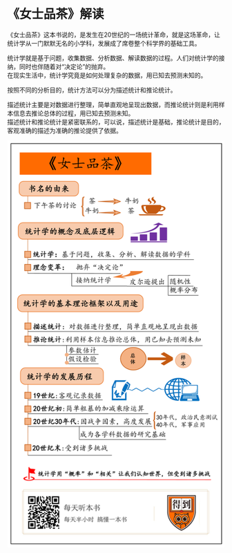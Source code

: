 # 《女士品茶》解读

《女士品茶》这本书说的，是发生在20世纪的一场统计革命，就是这场革命，让统计学从一门默默无名的小学科，发展成了席卷整个科学界的基础工具。  

统计学就是基于问题，收集数据、分析数据、解读数据的过程。人们对统计学的接纳，同时也伴随着对“决定论”的抛弃。  
在现实生活中，统计学究竟是如何处理复杂的数据，用已知去预测未知的。  

按照不同的分析目的，统计方法可以分为描述统计和推论统计。  

描述统计主要是对数据进行整理，简单直观地呈现出数据，而推论统计则是利用样本信息去推论总体的过程，用已知去预测未知。  
描述统计和推论统计是紧密联系的，可以说，描述统计是基础，推论统计是目的，客观准确的描述为准确的推论提供了依据。  

![](_pic/TheLadyTestingTea.png)



